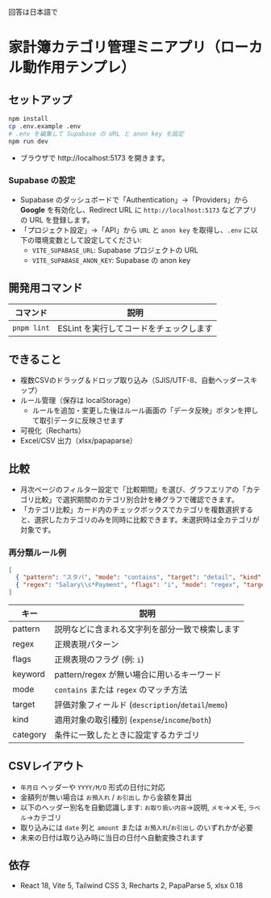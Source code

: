回答は日本語で

# 家計簿カテゴリ管理ミニアプリ（ローカル動作用テンプレ）

## セットアップ
```bash
npm install
cp .env.example .env
# .env を編集して Supabase の URL と anon key を設定
npm run dev
```
- ブラウザで http://localhost:5173 を開きます。

### Supabase の設定

- Supabase のダッシュボードで「Authentication」→「Providers」から **Google** を有効化し、Redirect URL に `http://localhost:5173` などアプリの URL を登録します。
- 「プロジェクト設定」→「API」から `URL` と `anon key` を取得し、`.env` に以下の環境変数として設定してください:
  - `VITE_SUPABASE_URL`: Supabase プロジェクトの URL
  - `VITE_SUPABASE_ANON_KEY`: Supabase の anon key

## 開発用コマンド

| コマンド | 説明 |
|---|---|
| `pnpm lint` | ESLint を実行してコードをチェックします |

## できること
- 複数CSVのドラッグ＆ドロップ取り込み（SJIS/UTF-8、自動ヘッダースキップ）
- ルール管理（保存は localStorage）
  - ルールを追加・変更した後はルール画面の「データ反映」ボタンを押して取引データに反映させます
- 可視化（Recharts）
- Excel/CSV 出力（xlsx/papaparse）

## 比較

- 月次ページのフィルター設定で「比較期間」を選び、グラフエリアの「カテゴリ比較」で選択期間のカテゴリ別合計を棒グラフで確認できます。
- 「カテゴリ比較」カード内のチェックボックスでカテゴリを複数選択すると、選択したカテゴリのみを同時に比較できます。未選択時は全カテゴリが対象です。


### 再分類ルール例

```json
[
  { "pattern": "スタバ", "mode": "contains", "target": "detail", "kind": "expense", "category": "カフェ" },
  { "regex": "Salary\\s*Payment", "flags": "i", "mode": "regex", "target": "description", "kind": "income", "category": "給与" }
]
```

|キー|説明|
|----|----|
|pattern|説明などに含まれる文字列を部分一致で検索します|
|regex|正規表現パターン|
|flags|正規表現のフラグ (例: `i`)|
|keyword|pattern/regex が無い場合に用いるキーワード|
|mode|`contains` または `regex` のマッチ方法|
|target|評価対象フィールド (`description`/`detail`/`memo`)|
|kind|適用対象の取引種別 (`expense`/`income`/`both`)|
|category|条件に一致したときに設定するカテゴリ|

## CSVレイアウト
- `年月日` ヘッダーや `YYYY/M/D` 形式の日付に対応
- 金額列が無い場合は `お預入れ` / `お引出し` から金額を算出
- 以下のヘッダー別名を自動認識します: `お取り扱い内容`→説明, `メモ`→メモ, `ラベル`→カテゴリ
- 取り込みには `date` 列と `amount` または `お預入れ`/`お引出し` のいずれかが必要
- 未来の日付は取り込み時に当日の日付へ自動変換されます

## 依存
- React 18, Vite 5, Tailwind CSS 3, Recharts 2, PapaParse 5, xlsx 0.18
